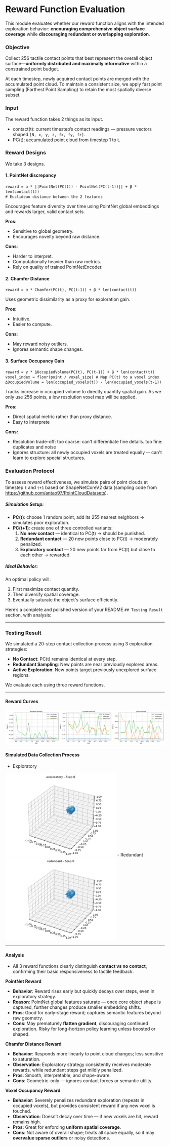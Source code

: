 # Reward Function Evaluation

This module evaluates whether our reward function aligns with the intended exploration behavior: **encouraging comprehensive object surface coverage** while **discouraging redundant or overlapping exploration**.

### Objective

Collect 256 tactile contact points that best represent the overall object surface—**uniformly distributed and maximally informative** within a constrained point budget.

At each timestep, newly acquired contact points are merged with the accumulated point cloud. To maintain a consistent size, we apply fast point sampling (Farthest Point Sampling) to retain the most spatially diverse subset.

### Input

The reward function takes 2 things as its input.

* contact(t): current timestep’s contact readings — pressure vectors shaped `[N, x, y, z, fx, fy, fz]`.
* PC(t): accumulated point cloud from timestep 1 to t.



### Reward Designs

We take 3 designs.

#### 1. PointNet discrepancy

```
reward = α * ||PointNet(PC(t)) - PointNet(PC(t-1))|| + β * len(contact(t))
# Euclidean distance between the 2 features
```

Encourages feature diversity over time using PointNet global embeddings and rewards larger, valid contact sets.

**Pros**:

- Sensitive to global geometry.
- Encourages novelty beyond raw distance.

**Cons**:

- Harder to interpret.
- Computationally heavier than raw metrics.
- Rely on quality of trained PointNetEncoder.

#### 2. Chamfer Distance

```
reward = α * Chamfer(PC(t), PC(t-1)) + β * len(contact(t))
```

Uses geometric dissimilarity as a proxy for exploration gain.

**Pros**:

- Intuitive.
- Easier to compute.

**Cons**:

- May reward noisy outliers.
- Ignores semantic shape changes.

#### 3. Surface Occupancy Gain

```
reward = γ * ΔOccupiedVolume(PC(t), PC(t-1)) + β * len(contact(t))
voxel_index = floor(point / voxel_size) # Map PC(t) to a voxel index
ΔOccupiedVolume = len(occupied_voxels(t)) - len(occupied_voxels(t-1))
```

Tracks increase in occupied volume to directly quantify spatial gain. As we only use 256 points, a low resolution voxel map will be applied.

**Pros:**

* Direct spatial metric rather than proxy distance.
* Easy to interprete

**Cons:**

* Resolution trade-off: too coarse: can't differentiate fine details. too fine: duplicates and noise
* Ignores structure: all newly occupied voxels are treated equally -- can't learn to explore special structures.



### Evaluation Protocol

To assess reward effectiveness, we simulate pairs of point clouds at timestep `t` and `t+1` based on ShapeNetCoreV2 data (sampling code from https://github.com/antao97/PointCloudDatasets).

##### Simulation Setup:

- **PC(t)**: choose 1 random point, add its 255 nearest neighbors → simulates poor exploration.
- **PC(t+1)**: create one of three controlled variants:
  1. **No new contact** — identical to PC(t) → should be punished.
  2. **Redundant contact** — 20 new points close to PC(t) → moderately penalized.
  3. **Exploratory contact** — 20 new points far from PC(t) but close to each other → rewarded.

##### Ideal Behavior:

An optimal policy will:

1. First maximize contact quantity.
2. Then diversify spatial coverage.
3. Eventually saturate the object's surface efficiently.


Here’s a complete and polished version of your README `## Testing Result` section, with analysis:

---

### Testing Result

We simulated a 20-step contact collection process using 3 exploration strategies:

- **No Contact**: PC(t) remains identical at every step.
- **Redundant Sampling**: New points are near previously explored areas.
- **Active Exploration**: New points target previously unexplored surface regions.

We evaluate each using three reward functions.

---

#### Reward Curves

![Reward Comparison](plots_pc/reward_comparison.png)

#### Simulated Data Collection Process

- Exploratory
<img src="plots_pc/exploratory.gif" width="350px">
- Redundant
<img src="plots_pc/redundant.gif" width="350px">

---

#### Analysis

- All 3 reward functions clearly distinguish **contact vs no contact**, confirming their basic responsiveness to tactile feedback.
  
**PointNet Reward**
- **Behavior**: Reward rises early but quickly decays over steps, even in exploratory strategy.
- **Reason**: PointNet global features saturate — once core object shape is captured, further changes produce smaller embedding shifts.
- **Pros**: Good for early-stage reward; captures semantic features beyond raw geometry.
- **Cons**: May prematurely **flatten gradient**, discouraging continued exploration. Risky for long-horizon policy learning unless boosted or shaped.
  
**Chamfer Distance Reward**
- **Behavior**: Responds more linearly to point cloud changes; less sensitive to saturation.
- **Observation**: Exploratory strategy consistently receives moderate rewards, while redundant steps get mildly penalized.
- **Pros**: Smooth, interpretable, and shape-aware.
- **Cons**: Geometric-only — ignores contact forces or semantic utility.
  
**Voxel Occupancy Reward**
- **Behavior**: Severely penalizes redundant exploration (repeats in occupied voxels), but provides consistent reward if any new voxel is touched.
- **Observation**: Doesn’t decay over time — if new voxels are hit, reward remains high.
- **Pros**: Great for enforcing **uniform spatial coverage**.
- **Cons**: Not aware of overall shape; treats all space equally, so it may **overvalue sparse outliers** or noisy detections.

